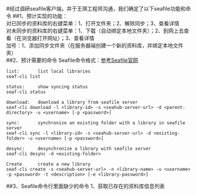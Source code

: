 #经过调研seafile客户端，并于王琪工程师沟通，我们确定了以下seafile功能和命令
##1、预计实现的功能：<br>
对已同步的资料库的右键菜单：1、打开文件夹；2、解除同步；3、查看详情<br>
对未同步的资料库的右键菜单：1、下载（自动绑定本地文件夹）；2、到网上去查看（在浏览器打开网址）；3、查看详情<br>
加号：1、添加同步文件夹（在服务器端创建一个新的资料库，并绑定本地文件夹）<br>
##2、预计需要的命令
Seafile命令格式：[参考Seafile官网](https://seacloud.cc/group/3/wiki/seafile-cli-manual)<br>
```
list:       list local libraries
seaf-cli list
```
```
status:     show syncing status
seaf-cli status
```
```
download:   download a library from seafile server
seaf-cli download -l <library-id> -s <seahub-server-url> -d <parent-directory> -u <username> [-p <password>]
```
```
sync:       synchronize an existing folder with a library in seafile server
seaf-cli sync -l <library-id> -s <seahub-server-url> -d <existing-folder> -u <username> [-p <password>]
```
```
desync:     desynchronize a library with seafile server
seaf-cli desync -d <existing-folder>
```
```
Create      create a new library
seaf-cli create -s <seahub-server-url> -n <library-name> -u <username> -p <password> -t <description> [-e <library-password>]
```
##3、Seafile命令行里面缺少的命令
1、获取已存在的资料库信息列表<br>
